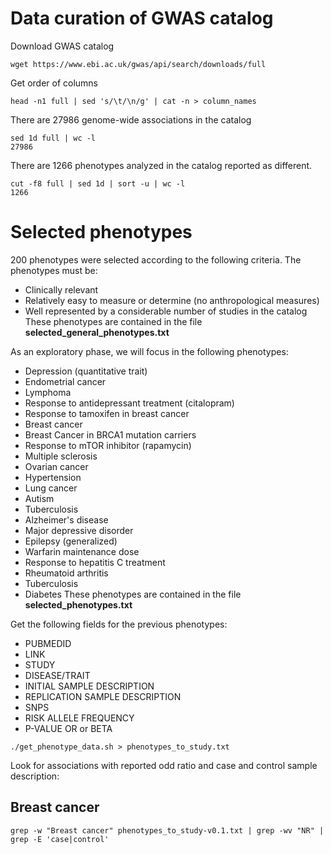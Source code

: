 # Data curation of GWAS catalog

Download GWAS catalog

```
wget https://www.ebi.ac.uk/gwas/api/search/downloads/full
```


Get order of columns

```
head -n1 full | sed 's/\t/\n/g' | cat -n > column_names
```

There are 27986 genome-wide associations in the catalog

```
sed 1d full | wc -l
27986
```


There are 1266 phenotypes analyzed in the catalog reported as different.
```
cut -f8 full | sed 1d | sort -u | wc -l
1266
```


# Selected phenotypes
200 phenotypes were selected according to the following criteria.
The phenotypes must be:
- Clinically relevant
- Relatively easy to measure or determine (no anthropological measures)
- Well represented by a considerable number of studies in the catalog
These phenotypes are contained in the file __selected_general_phenotypes.txt__



As an exploratory phase, we will focus in the following phenotypes:

- Depression (quantitative trait)
- Endometrial cancer
- Lymphoma
- Response to antidepressant treatment (citalopram)
- Response to tamoxifen in breast cancer 
- Breast cancer
- Breast Cancer in BRCA1 mutation carriers
- Response to mTOR inhibitor (rapamycin) 
- Multiple sclerosis 
- Ovarian cancer 
- Hypertension
- Lung cancer
- Autism
- Tuberculosis 
- Alzheimer's disease
- Major depressive disorder
- Epilepsy (generalized)
- Warfarin maintenance dose
- Response to hepatitis C treatment
- Rheumatoid arthritis
- Tuberculosis
- Diabetes
These phenotypes are contained in the file __selected_phenotypes.txt__


Get the following fields for the previous phenotypes:

- PUBMEDID
- LINK
- STUDY
- DISEASE/TRAIT
- INITIAL SAMPLE DESCRIPTION
- REPLICATION SAMPLE DESCRIPTION
- SNPS
- RISK ALLELE FREQUENCY
- P-VALUE OR or BETA

```
./get_phenotype_data.sh > phenotypes_to_study.txt
```

Look for associations with reported odd ratio and case and control sample description:

## Breast cancer
```
grep -w "Breast cancer" phenotypes_to_study-v0.1.txt | grep -wv "NR" | grep -E 'case|control'
```


